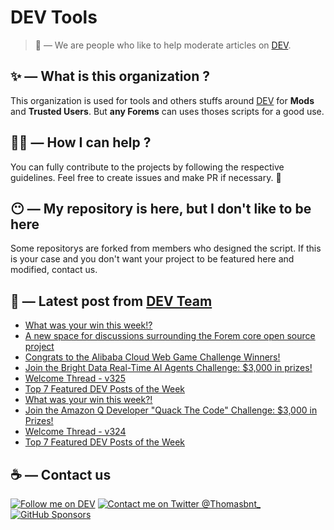 # DEV Tools

> 🔧 — We are people who like to help moderate articles on [DEV](https://dev.to).

## ✨ — What is this organization ?

This organization is used for tools and others stuffs around [DEV](https://dev.to) for **Mods** and **Trusted Users**. But __any Forems__ can uses thoses scripts for a good use.


## 💪🏼 — How I can help ?

You can fully contribute to the projects by following the respective guidelines. Feel free to create issues and make PR if necessary. 🎉

## 😶 — My repository is here, but I don't like to be here

Some repositorys are forked from members who designed the script. If this is your case and you don't want your project to be featured here and modified, contact us.

## 📝 — Latest post from [DEV Team](https://dev.to/devteam)

<!-- BLOG-POST-LIST:START -->
- [What was your win this week!?](https://dev.to/devteam/what-was-your-win-this-week-3cif)
- [A new space for discussions surrounding the Forem core open source project](https://dev.to/devteam/a-new-space-for-discussions-surrounding-the-forem-core-open-source-project-3o54)
- [Congrats to the Alibaba Cloud Web Game Challenge Winners!](https://dev.to/devteam/congrats-to-the-alibaba-cloud-web-game-challenge-winners-2a3m)
- [Join the Bright Data Real-Time AI Agents Challenge: $3,000 in prizes!](https://dev.to/devteam/join-the-bright-data-real-time-ai-agents-challenge-3000-in-prizes-cog)
- [Welcome Thread - v325](https://dev.to/devteam/welcome-thread-v325-1cj3)
- [Top 7 Featured DEV Posts of the Week](https://dev.to/devteam/top-7-featured-dev-posts-of-the-week-39l)
- [What was your win this week?!](https://dev.to/devteam/what-was-your-win-this-week-5h5i)
- [Join the Amazon Q Developer &quot;Quack The Code&quot; Challenge: $3,000 in Prizes!](https://dev.to/devteam/join-the-amazon-q-developer-quack-the-code-challenge-3000-in-prizes-ng5)
- [Welcome Thread - v324](https://dev.to/devteam/welcome-thread-v324-1fgg)
- [Top 7 Featured DEV Posts of the Week](https://dev.to/devteam/top-7-featured-dev-posts-of-the-week-2li0)
<!-- BLOG-POST-LIST:END -->


## ☕ — Contact us

[![Follow me on DEV](https://img.shields.io/badge/dev.to-%2308090A.svg?&style=for-the-badge&logo=dev.to&logoColor=white&alt=devto)](https://dev.to/thomasbnt)
[![Contact me on Twitter @Thomasbnt_](https://img.shields.io/badge/Contact%20me%20on%20Twitter-%231DA1F2.svg?&style=for-the-badge&logo=twitter&logoColor=white&alt=twitter)](https://twitter.com/messages/1142357270-1142357270?text=Hello,%20I%20contact%20you%20from%20devtotools%20&recipient_id=1142357270) [![GitHub Sponsors](https://img.shields.io/badge/Sponsor%20me-%23EA54AE.svg?&style=for-the-badge&logo=github-sponsors&logoColor=white)](https://github.com/sponsors/thomasbnt)


